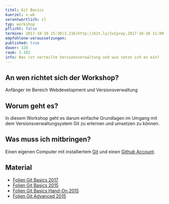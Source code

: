 ```yaml
---
titel: Git Basics
kuerzel: v-wb
verantwortlich: sl
typ: workshop
pflicht: false
termine: 2017-10-19 15:30|3.216|http://bit.ly/2xCprwy,2017-10-26 11:00|3.217|http://bit.ly/2zvOToA, 2017-10-26 11:00|3.100|http://bit.ly/2gBY57d, 2017-11-02 16:00|3.100|http://bit.ly/2lnto7w,2017-11-09 09:00|3.100|http://bit.ly/2hbtQAs|mk,2017-11-09 14:00|3.100|http://bit.ly/2AhrEz0|sl, 2017-11-09 18:00|0.501|http://bit.ly/2ymaVy1|cn
empfohlene-voraussetzungen:
published: true
dauer: 120
raum: 3.102
info: Was ist verteilte Versionsverwaltung und wie setze ich es ein?
---
```


## An wen richtet sich der Workshop?

Anfänger im Bereich Webdevelopment und Versionsverwaltung

## Worum geht es?

In diesem Workshop geht es darum einfache Grundlagen im Umgang mit dem Versionsverwaltungsystem Git zu erlernen und umsetzen zu können.

## Was muss ich mitbringen?

Einen eigenen Computer mit installiertem [Git](https://git-scm.com/) und einen [Github Account](https://github.com/).

## Material
- [Folien Git Basics 2017](../../slides/git-basics-updated/index.html)
- [Folien Git Basics 2015](../../slides/git-basics/index.html)
- [Folien Git Basics Hand-On 2015](../../slides/git-basics-hands-on/index.html)
- [Folien Git Advanced 2015](../../slides/git-advanced/index.html)

